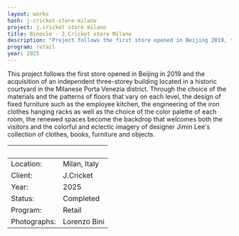 ```yaml
---
layout: works
hash: j-cricket-store-milano
project: j.cricket store milano
title: Binocle - J.Cricket store Milano
description: "Project follows the first store opened in Beijing 2019, the acquisition of an independent three-storey building located in a courtyard in Milano Porta Venezia."
program: retail
year: 2025
---
```

This project follows the first store opened in Beijing in 2019 and the acquisition of an independent three-storey building located in a historic courtyard in the Milanese Porta Venezia district. Through the choice of the materials and the patterns of floors that vary on each level, the design of fixed furniture such as the employee kitchen, the engineering of the iron clothes hanging racks as well as the choice of the color palette of each room, the renewed spaces become the backdrop that welcomes both the visitors and the colorful and eclectic imagery of designer Jimin Lee's collection of clothes, books, furniture and objects.


|&nbsp;|&nbsp;|
|:----------|:---------------|
|Location:|Milan, Italy|
|Client:|J.Cricket|
|Year:|2025|
|Status:|Completed|
|Program:|Retail|
|Photographs:|Lorenzo Bini|

